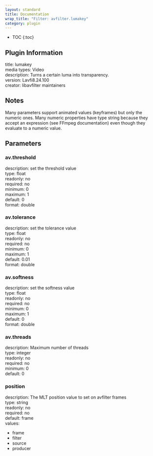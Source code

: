 ```yaml
---
layout: standard
title: Documentation
wrap_title: "Filter: avfilter.lumakey"
category: plugin
---
```

* TOC
{:toc}

## Plugin Information

title: lumakey  
media types:
Video  
description: Turns a certain luma into transparency.  
version: Lavfi8.24.100  
creator: libavfilter maintainers  

## Notes

Many parameters support animated values (keyframes) but only the numeric ones. Many numeric properties have type string because they accept an expression (see FFmpeg documentation) even though they evaluate to a numeric value.

## Parameters

### av.threshold

  
description:
set the threshold value  
type: float  
readonly: no  
required: no  
minimum: 0  
maximum: 1  
default: 0  
format: double  

### av.tolerance

  
description:
set the tolerance value  
type: float  
readonly: no  
required: no  
minimum: 0  
maximum: 1  
default: 0.01  
format: double  

### av.softness

  
description:
set the softness value  
type: float  
readonly: no  
required: no  
minimum: 0  
maximum: 1  
default: 0  
format: double  

### av.threads

  
description:
Maximum number of threads  
type: integer  
readonly: no  
required: no  
minimum: 0  
default: 0  

### position

  
description:
The MLT position value to set on avfilter frames  
type: string  
readonly: no  
required: no  
default: frame  
values:  

* frame
* filter
* source
* producer

